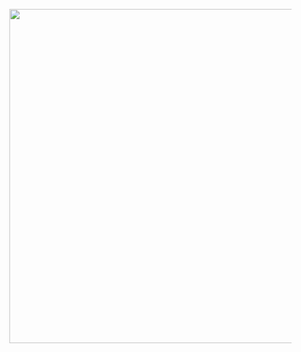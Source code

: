 <a class="imgpopup" href="/sites/default/files/business%20integration%20solutions_0.jpg"><img src="/sites/default/files/business%20integration%20solutions_0.jpg" width="940" height="597"></a>